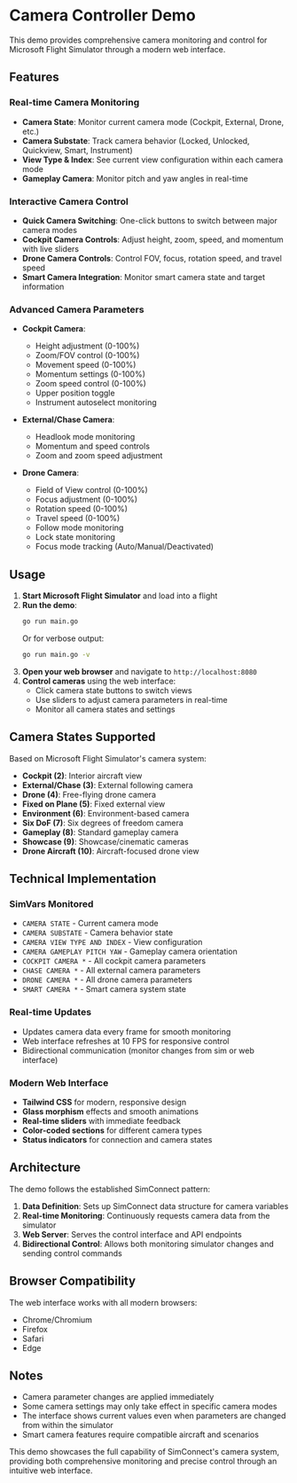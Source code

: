 # Camera Controller Demo

This demo provides comprehensive camera monitoring and control for Microsoft Flight Simulator through a modern web interface.

## Features

### Real-time Camera Monitoring
- **Camera State**: Monitor current camera mode (Cockpit, External, Drone, etc.)
- **Camera Substate**: Track camera behavior (Locked, Unlocked, Quickview, Smart, Instrument)
- **View Type & Index**: See current view configuration within each camera mode
- **Gameplay Camera**: Monitor pitch and yaw angles in real-time

### Interactive Camera Control
- **Quick Camera Switching**: One-click buttons to switch between major camera modes
- **Cockpit Camera Controls**: Adjust height, zoom, speed, and momentum with live sliders
- **Drone Camera Controls**: Control FOV, focus, rotation speed, and travel speed
- **Smart Camera Integration**: Monitor smart camera state and target information

### Advanced Camera Parameters
- **Cockpit Camera**:
  - Height adjustment (0-100%)
  - Zoom/FOV control (0-100%)
  - Movement speed (0-100%)
  - Momentum settings (0-100%)
  - Zoom speed control (0-100%)
  - Upper position toggle
  - Instrument autoselect monitoring

- **External/Chase Camera**:
  - Headlook mode monitoring
  - Momentum and speed controls
  - Zoom and zoom speed adjustment

- **Drone Camera**:
  - Field of View control (0-100%)
  - Focus adjustment (0-100%)
  - Rotation speed (0-100%)
  - Travel speed (0-100%)
  - Follow mode monitoring
  - Lock state monitoring
  - Focus mode tracking (Auto/Manual/Deactivated)

## Usage

1. **Start Microsoft Flight Simulator** and load into a flight
2. **Run the demo**:
   ```bash
   go run main.go
   ```
   Or for verbose output:
   ```bash
   go run main.go -v
   ```
3. **Open your web browser** and navigate to `http://localhost:8080`
4. **Control cameras** using the web interface:
   - Click camera state buttons to switch views
   - Use sliders to adjust camera parameters in real-time
   - Monitor all camera states and settings

## Camera States Supported

Based on Microsoft Flight Simulator's camera system:

- **Cockpit (2)**: Interior aircraft view
- **External/Chase (3)**: External following camera
- **Drone (4)**: Free-flying drone camera
- **Fixed on Plane (5)**: Fixed external view
- **Environment (6)**: Environment-based camera
- **Six DoF (7)**: Six degrees of freedom camera
- **Gameplay (8)**: Standard gameplay camera
- **Showcase (9)**: Showcase/cinematic cameras
- **Drone Aircraft (10)**: Aircraft-focused drone view

## Technical Implementation

### SimVars Monitored
- `CAMERA STATE` - Current camera mode
- `CAMERA SUBSTATE` - Camera behavior state
- `CAMERA VIEW TYPE AND INDEX` - View configuration
- `CAMERA GAMEPLAY PITCH YAW` - Gameplay camera orientation
- `COCKPIT CAMERA *` - All cockpit camera parameters
- `CHASE CAMERA *` - All external camera parameters  
- `DRONE CAMERA *` - All drone camera parameters
- `SMART CAMERA *` - Smart camera system state

### Real-time Updates
- Updates camera data every frame for smooth monitoring
- Web interface refreshes at 10 FPS for responsive control
- Bidirectional communication (monitor changes from sim or web interface)

### Modern Web Interface
- **Tailwind CSS** for modern, responsive design
- **Glass morphism** effects and smooth animations
- **Real-time sliders** with immediate feedback
- **Color-coded sections** for different camera types
- **Status indicators** for connection and camera states

## Architecture

The demo follows the established SimConnect pattern:
1. **Data Definition**: Sets up SimConnect data structure for camera variables
2. **Real-time Monitoring**: Continuously requests camera data from the simulator
3. **Web Server**: Serves the control interface and API endpoints
4. **Bidirectional Control**: Allows both monitoring simulator changes and sending control commands

## Browser Compatibility

The web interface works with all modern browsers:
- Chrome/Chromium
- Firefox
- Safari
- Edge

## Notes

- Camera parameter changes are applied immediately
- Some camera settings may only take effect in specific camera modes
- The interface shows current values even when parameters are changed from within the simulator
- Smart camera features require compatible aircraft and scenarios

This demo showcases the full capability of SimConnect's camera system, providing both comprehensive monitoring and precise control through an intuitive web interface.
